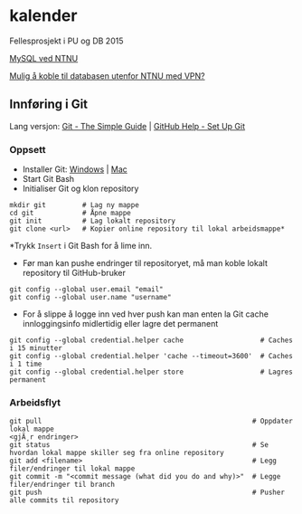# kalender
Fellesprosjekt i PU og DB 2015

[MySQL ved NTNU](https://innsida.ntnu.no/wiki/-/wiki/Norsk/Bruke+MySQL+ved+NTNU)

[Mulig å koble til databasen utenfor NTNU med VPN?](https://innsida.ntnu.no/wiki/-/wiki/Norsk/installere+VPN)

## Innføring i Git
Lang versjon: [Git - The Simple Guide](http://rogerdudler.github.io/git-guide/) | 
[GitHub Help - Set Up Git](https://help.github.com/articles/set-up-git/)

### Oppsett
- Installer Git: [Windows](http://msysgit.github.io/) | [Mac](https://code.google.com/p/git-osx-installer/downloads/list?can=3)
- Start Git Bash
- Initialiser Git og klon repository
```
mkdir git         # Lag ny mappe
cd git            # Åpne mappe
git init          # Lag lokalt repository
git clone <url>   # Kopier online repository til lokal arbeidsmappe*
```
*Trykk `Insert` i Git Bash for å lime inn.
- Før man kan pushe endringer til repositoryet, må man koble lokalt repository til GitHub-bruker
```
git config --global user.email "email"
git config --global user.name "username"
```
- For å slippe å logge inn ved hver push kan man enten la Git cache innloggingsinfo midlertidig eller lagre det permanent
```
git config --global credential.helper cache                   # Caches i 15 minutter
git config --global credential.helper 'cache --timeout=3600'  # Caches i 1 time
git config --global credential.helper store                   # Lagres permanent
```

### Arbeidsflyt
```
git pull                                                    # Oppdater lokal mappe
<gjÃ¸r endringer>
git status                                                  # Se hvordan lokal mappe skiller seg fra online repository
git add <filename>                                          # Legg filer/endringer til lokal mappe
git commit -m "<commit message (what did you do and why)>"  # Legge filer/endringer til branch
git push                                                    # Pusher alle commits til repository
```
